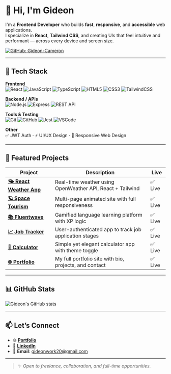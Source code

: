 # 👋 Hi, I'm Gideon

I'm a **Frontend Developer** who builds **fast**, **responsive**, and **accessible** web applications.  
I specialize in **React**, **Tailwind CSS**, and creating UIs that feel intuitive and performant — across every device and screen size.

[![GitHub: Gideon-Cameron](https://img.shields.io/github/followers/Gideon-Cameron?label=Follow&style=social)](https://github.com/Gideon-Cameron)

---

## 🚀 Tech Stack

**Frontend**  
![React](https://img.shields.io/badge/-React-61DAFB?style=flat&logo=react&logoColor=black)
![JavaScript](https://img.shields.io/badge/-JavaScript-F7DF1E?style=flat&logo=javascript&logoColor=black)
![TypeScript](https://img.shields.io/badge/-TypeScript-3178C6?style=flat&logo=typescript&logoColor=white)
![HTML5](https://img.shields.io/badge/-HTML5-E34F26?style=flat&logo=html5&logoColor=white)
![CSS3](https://img.shields.io/badge/-CSS3-1572B6?style=flat&logo=css3&logoColor=white)
![TailwindCSS](https://img.shields.io/badge/-TailwindCSS-38B2AC?style=flat&logo=tailwind-css&logoColor=white)

**Backend / APIs**  
![Node.js](https://img.shields.io/badge/-Node.js-339933?style=flat&logo=node.js&logoColor=white)
![Express](https://img.shields.io/badge/-Express.js-000000?style=flat&logo=express&logoColor=white)
![REST API](https://img.shields.io/badge/-REST%20API-005571?style=flat)

**Tools & Testing**  
![Git](https://img.shields.io/badge/-Git-F05032?style=flat&logo=git&logoColor=white)
![GitHub](https://img.shields.io/badge/-GitHub-181717?style=flat&logo=github)
![Jest](https://img.shields.io/badge/-Jest-C21325?style=flat&logo=jest&logoColor=white)
![VSCode](https://img.shields.io/badge/-VS%20Code-007ACC?style=flat&logo=visual-studio-code&logoColor=white)

**Other**  
✅ JWT Auth · ⚡ UI/UX Design · 📱 Responsive Web Design

---

## 🌟 Featured Projects

| Project | Description | Live |
|--------|-------------|------|
| **[🌤️ React Weather App](https://gideon-cameron.github.io/React-Weather-App/)** | Real-time weather using OpenWeather API, React + Tailwind | ✅ Live |
| **[🪐 Space Tourism](https://space-tourism-main1.netlify.app/)** | Multi-page animated site with full responsiveness | ✅ Live |
| **[📚 Fluentwave](https://fluentwave-beta.netlify.app/)** | Gamified language learning platform with XP logic | ✅ Live |
| **[📈 Job Tracker](https://job-trackerz.netlify.app/)** | User-authenticated app to track job application stages | ✅ Live |
| **[🧮 Calculator](https://gideon-cameron.github.io/Calculator-app/)** | Simple yet elegant calculator app with theme toggle | ✅ Live |
| **[🌐 Portfolio](https://gideons-work-portfolio.netlify.app/)** | My full portfolio site with bio, projects, and contact | ✅ Live |

---

## 📊 GitHub Stats

![Gideon's GitHub stats](https://github-readme-stats.vercel.app/api?username=Gideon-Cameron&show_icons=true&theme=radical&hide_title=true)

---

## 📫 Let’s Connect

- 🌐 [**Portfolio**](https://gideons-work-portfolio.netlify.app/)
- 💼 [**LinkedIn**](https://www.linkedin.com/in/gideon-cameron-335801263/)
- 📧 **Email**: [gideonwork20@gmail.com](mailto:gideonwork20@gmail.com)

---

> ✨ *Open to freelance, collaboration, and full-time opportunities.*

